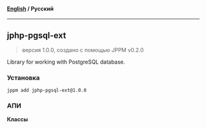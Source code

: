 #### [English](README.md) / **Русский**

---

## jphp-pgsql-ext
> версия 1.0.0, создано с помощью JPPM v0.2.0

Library for working with PostgreSQL database.

### Установка
```
jppm add jphp-pgsql-ext@1.0.0
```

### АПИ
**Классы**